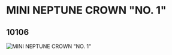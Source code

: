 # MINI NEPTUNE CROWN "NO. 1"
## 10106
![MINI NEPTUNE CROWN "NO. 1"](https://lc-www-live-s.legocdn.com/media/bricks/5/2/6000265.jpg)